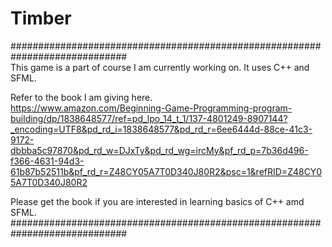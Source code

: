 # Timber

#############################################################################<br/>
This game is a part of course I am currently working on. It uses C++ and SFML.<br/>

Refer to the book I am giving here.<br/>
https://www.amazon.com/Beginning-Game-Programming-program-building/dp/1838648577/ref=pd_lpo_14_t_1/137-4801249-8907144?_encoding=UTF8&pd_rd_i=1838648577&pd_rd_r=6ee6444d-88ce-41c3-9172-dbbba5c97870&pd_rd_w=DJxTy&pd_rd_wg=ircMy&pf_rd_p=7b36d496-f366-4631-94d3-61b87b52511b&pf_rd_r=Z48CY05A7T0D340J80R2&psc=1&refRID=Z48CY05A7T0D340J80R2

Please get the book if you are interested in learning basics of C++ amd SFML.<br/>
#############################################################################
